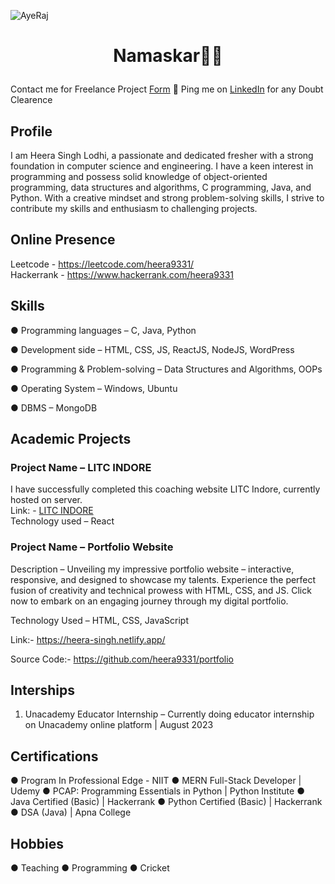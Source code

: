 </p><img src="https://komarev.com/ghpvc/?username=heera9331&label=Profile%20Visitors&color=0e75b6&style=flat" alt="AyeRaj" />



# <p align="center"> Namaskar🙏🏻 

Contact me for Freelance Project [Form](#) 📌 Ping me on [LinkedIn](https://www.linkedin.com/in/ayerajkumar/) for any Doubt Clearence

## Profile

I am Heera Singh Lodhi, a passionate and dedicated fresher with a strong foundation in
computer science and engineering. I have a keen interest in programming and possess solid
knowledge of object-oriented programming, data structures and algorithms, C programming,
Java, and Python. With a creative mindset and strong problem-solving skills, I strive to
contribute my skills and enthusiasm to challenging projects.



## Online Presence

Leetcode - https://leetcode.com/heera9331/ <br>
Hackerrank - https://www.hackerrank.com/heera9331

## Skills

● Programming languages – C, Java, Python

● Development side – HTML, CSS, JS, ReactJS, NodeJS, WordPress

● Programming & Problem-solving – Data Structures and Algorithms, OOPs

● Operating System – Windows, Ubuntu

● DBMS – MongoDB


## Academic Projects

### Project Name – LITC INDORE
I have successfully completed this coaching website LITC Indore, currently hosted on server. <br>
Link: - [LITC INDORE](https://litc-indore.netlify.app/) <br>
Technology used – React <br>

### Project Name – Portfolio Website
Description – Unveiling my impressive portfolio website – interactive, responsive, and designed
to showcase my talents. Experience the perfect fusion of creativity and technical prowess with
HTML, CSS, and JS. Click now to embark on an engaging journey through my digital portfolio. 

Technology Used – HTML, CSS, JavaScript 

Link:- https://heera-singh.netlify.app/

Source Code:- https://github.com/heera9331/portfolio

## Interships
1. Unacademy Educator Internship – Currently doing educator internship on Unacademy
online platform | August 2023


## Certifications

● Program In Professional Edge - NIIT
● MERN Full-Stack Developer | Udemy
● PCAP: Programming Essentials in Python | Python Institute
● Java Certified (Basic) | Hackerrank
● Python Certified (Basic) | Hackerrank
● DSA (Java) | Apna College


## Hobbies

● Teaching
● Programming
● Cricket


<!--
**heera9331/heera9331** is a ✨ _special_ ✨ repository because its `README.md` (this file) appears on your GitHub profile.

Here are some ideas to get you started:

- 🔭 I’m currently working on ...
- 🌱 I’m currently learning ...
- 👯 I’m looking to collaborate on ...
- 🤔 I’m looking for help with ...
- 💬 Ask me about ...
- 📫 How to reach me: ...
- 😄 Pronouns: ...
- ⚡ Fun fact: ...
-->
